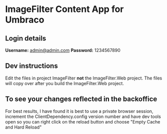 # ImageFilter Content App for Umbraco

## Login details

<strong>Username:</strong> admin@admin.com
<strong>Password:</strong> 1234567890

## Dev instructions

Edit the files in project ImageFilter <strong>not</strong> the ImageFilter.Web project.
The files will copy over after you build the ImageFilter.Web project.

## To see your changes reflected in the backoffice

For best results, I have found it is best to use a private browser session, increment the ClientDependency.config version number and have dev tools open so you can right click on the reload button and choose "Empty Cache and Hard Reload"
